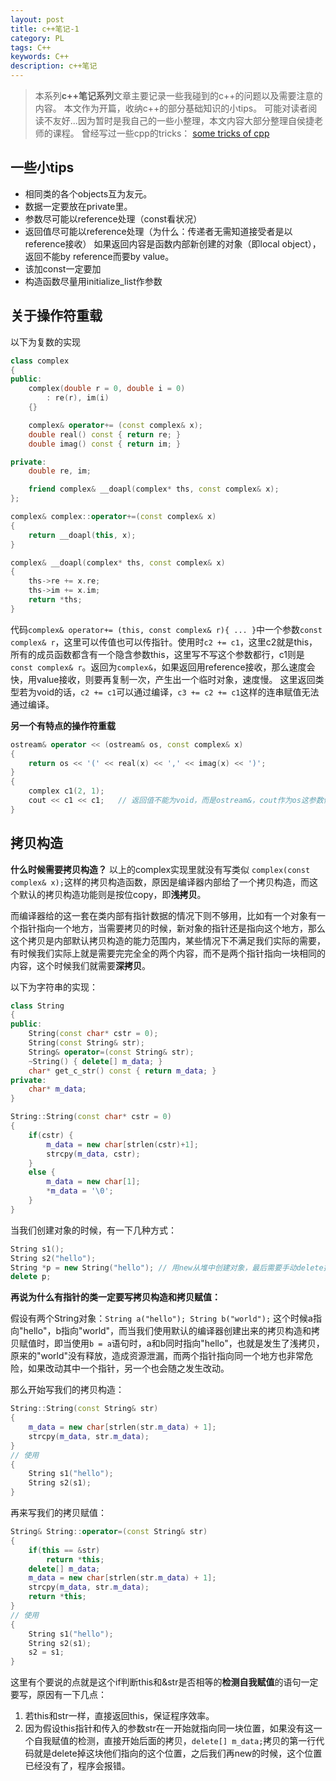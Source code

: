 ```yaml
---
layout: post
title: c++笔记-1
category: PL
tags: C++
keywords: C++
description: c++笔记
---
```

> 本系列**c++笔记系列**文章主要记录一些我碰到的c++的问题以及需要注意的内容。
> 本文作为开篇，收纳c++的部分基础知识的小tips。
> 可能对读者阅读不友好...因为暂时是我自己的一些小整理，本文内容大部分整理自侯捷老师的课程。
> 曾经写过一些cpp的tricks： [some tricks of cpp](https://www.canftin.com/2017/some-tricks-of-cpp/)

## 一些小tips

- 相同类的各个objects互为友元。
- 数据一定要放在private里。
- 参数尽可能以reference处理（const看状况）
- 返回值尽可能以reference处理（为什么：传递者无需知道接受者是以reference接收）
    如果返回内容是函数内部新创建的对象（即local object），返回不能by reference而要by value。
- 该加const一定要加
- 构造函数尽量用initialize_list作参数

<!--more-->

## 关于操作符重载
以下为复数的实现
```c++
class complex
{
public:
    complex(double r = 0, double i = 0)
        : re(r), im(i)
    {}

    complex& operator+= (const complex& x);
    double real() const { return re; }
    double imag() const { return im; }

private:
    double re, im;

    friend complex& __doapl(complex* ths, const complex& x);
};

complex& complex::operator+=(const complex& x)
{
    return __doapl(this, x);
}

complex& __doapl(complex* ths, const complex& x)
{
    ths->re += x.re;
    ths->im += x.im;
    return *ths;
}
```

代码`complex& operator+= (this, const complex& r){ ... }`中一个参数`const complex& r`，这里可以传值也可以传指针。使用时`c2 += c1`，这里c2就是this，所有的成员函数都含有一个隐含参数this，这里写不写这个参数都行，c1则是`const complex& r`。返回为`complex&`，如果返回用reference接收，那么速度会快，用value接收，则要再复制一次，产生出一个临时对象，速度慢。
这里返回类型若为void的话，`c2 += c1`可以通过编译，`c3 += c2 += c1`这样的连串赋值无法通过编译。

**另一个有特点的操作符重载**
```c++
ostream& operator << (ostream& os, const complex& x)
{
    return os << '(' << real(x) << ',' << imag(x) << ')';
}
{
    complex c1(2, 1);
    cout << c1 << c1;   // 返回值不能为void，而是ostream&，cout作为os这参数传入函数
}
```

## 拷贝构造

**什么时候需要拷贝构造？**
以上的complex实现里就没有写类似 `complex(const complex& x);`这样的拷贝构造函数，原因是编译器内部给了一个拷贝构造，而这个默认的拷贝构造功能则是按位copy，即**浅拷贝**。

而编译器给的这一套在类内部有指针数据的情况下则不够用，比如有一个对象有一个指针指向一个地方，当需要拷贝的时候，新对象的指针还是指向这个地方，那么这个拷贝是内部默认拷贝构造的能力范围内，某些情况下不满足我们实际的需要，有时候我们实际上就是需要完完全全的两个内容，而不是两个指针指向一块相同的内容，这个时候我们就需要**深拷贝**。

以下为字符串的实现：
```c++
class String
{
public:
    String(const char* cstr = 0);
    String(const String& str);
    String& operator=(const String& str);
    ~String() { delete[] m_data; }
    char* get_c_str() const { return m_data; }
private:
    char* m_data;
}

String::String(const char* cstr = 0)
{
    if(cstr) {
        m_data = new char[strlen(cstr)+1];
        strcpy(m_data, cstr);
    }
    else {
        m_data = new char[1];
        *m_data = '\0';
    }
}
```
当我们创建对象的时候，有一下几种方式：
```c++
String s1();
String s2("hello");
String *p = new String("hello"); // 用new从堆中创建对象，最后需要手动delete掉指针，不然会内存泄漏
delete p;
```

**再说为什么有指针的类一定要写拷贝构造和拷贝赋值：**

假设有两个String对象：`String a("hello"); String b("world");`
这个时候a指向"hello"，b指向"world"，而当我们使用默认的编译器创建出来的拷贝构造和拷贝赋值时，即当使用`b = a`语句时，a和b同时指向"hello"，也就是发生了浅拷贝，原来的"world"没有释放，造成资源泄漏，而两个指针指向同一个地方也非常危险，如果改动其中一个指针，另一个也会随之发生改动。

那么开始写我们的拷贝构造：
```c++
String::String(const String& str)
{
    m_data = new char[strlen(str.m_data) + 1];
    strcpy(m_data, str.m_data);
}
// 使用
{
    String s1("hello");
    String s2(s1);
}
```

再来写我们的拷贝赋值：
```c++
String& String::operator=(const String& str)
{
    if(this == &str)
        return *this;
    delete[] m_data;
    m_data = new char[strlen(str.m_data) + 1];
    strcpy(m_data, str.m_data);
    return *this;
}
// 使用
{
    String s1("hello");
    String s2(s1);
    s2 = s1;
}
```
这里有个要说的点就是这个if判断this和&str是否相等的**检测自我赋值**的语句一定要写，原因有一下几点：
1. 若this和str一样，直接返回this，保证程序效率。
2. 因为假设this指针和传入的参数str在一开始就指向同一块位置，如果没有这一个自我赋值的检测，直接开始后面的拷贝，`delete[] m_data;`拷贝的第一行代码就是delete掉这块他们指向的这个位置，之后我们再new的时候，这个位置已经没有了，程序会报错。




